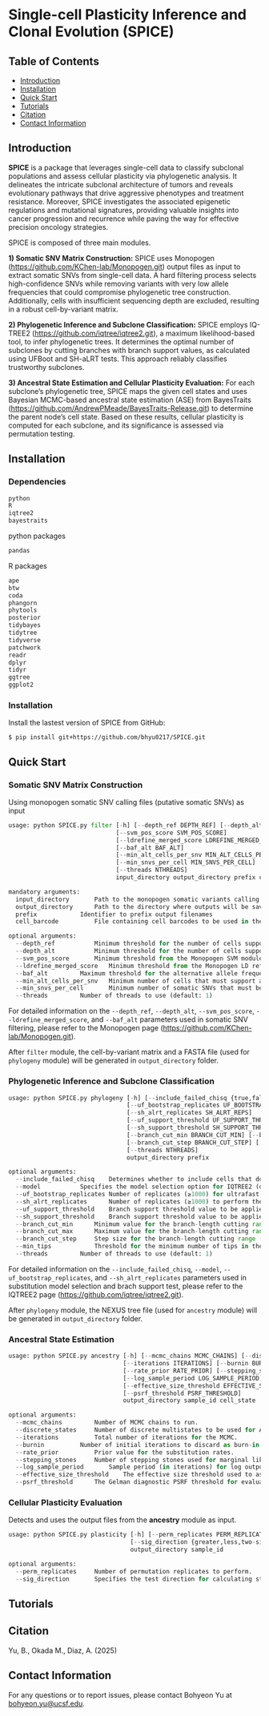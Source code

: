 # Single-cell Plasticity Inference and Clonal Evolution (SPICE)

## Table of Contents
- [Introduction](#introduction)
- [Installation](#installation)
- [Quick Start](#quickstart)
- [Tutorials](#tutorials)
- [Citation](#citation)
- [Contact Information](#contact)

## <a name="introduction"></a> Introduction
**SPICE** is a package that leverages single-cell data to classify subclonal populations and assess cellular plasticity via phylogenetic analysis. It delineates the intricate subclonal architecture of tumors and reveals evolutionary pathways that drive aggressive phenotypes and treatment resistance. Moreover, SPICE investigates the associated epigenetic regulations and mutational signatures, providing valuable insights into cancer progression and recurrence while paving the way for effective precision oncology strategies.

SPICE is composed of three main modules.

  **1) Somatic SNV Matrix Construction:** SPICE uses Monopogen (https://github.com/KChen-lab/Monopogen.git) output files as input to extract somatic SNVs from single-cell data. A hard filtering process selects high-confidence SNVs while removing variants with very low allele frequencies that could compromise phylogenetic tree construction. Additionally, cells with insufficient sequencing depth are excluded, resulting in a robust cell-by-variant matrix.

  **2) Phylogenetic Inference and Subclone Classification:** SPICE employs IQ-TREE2 (https://github.com/iqtree/iqtree2.git), a maximum likelihood-based tool, to infer phylogenetic trees. It determines the optimal number of subclones by cutting branches with branch support values, as calculated using UFBoot and SH-aLRT tests. This approach reliably classifies trustworthy subclones.

  **3) Ancestral State Estimation and Cellular Plasticity Evaluation:** For each subclone’s phylogenetic tree, SPICE maps the given cell states and uses Bayesian MCMC-based ancestral state estimation (ASE) from BayesTraits (https://github.com/AndrewPMeade/BayesTraits-Release.git) to determine the parent node’s cell state. Based on these results, cellular plasticity is computed for each subclone, and its significance is assessed via permutation testing.

## <a name="installation"></a> Installation

### Dependencies
```python
python
R
iqtree2
bayestraits
```

python packages
```python
pandas
```

R packages
```python
ape
btw
coda
phangorn
phytools
posterior
tidybayes
tidytree
tidyverse
patchwork
readr
dplyr
tidyr
ggtree
ggplot2
```

### Installation
Install the lastest version of SPICE from GitHub:
```
$ pip install git+https://github.com/bhyu0217/SPICE.git
```

## <a name="quickstart"></a> Quick Start

### Somatic SNV Matrix Construction

Using monopogen somatic SNV calling files (putative somatic SNVs) as input

```python
usage: python SPICE.py filter [-h] [--depth_ref DEPTH_REF] [--depth_alt DEPTH_ALT]
                              [--svm_pos_score SVM_POS_SCORE]
                              [--ldrefine_merged_score LDREFINE_MERGED_SCORE]
                              [--baf_alt BAF_ALT]
                              [--min_alt_cells_per_snv MIN_ALT_CELLS_PER_SNV]
                              [--min_snvs_per_cell MIN_SNVS_PER_CELL]
                              [--threads NTHREADS]
                              input_directory output_directory prefix cell_barcode

mandatory arguments:
  input_directory		Path to the monopogen somatic variants calling output folder
  output_directory		Path to the directory where outputs will be saved
  prefix			Identifier to prefix output filenames
  cell_barcode			File containing cell barcodes to be used in the analysis

optional arguments:
  --depth_ref			Minimum threshold for the number of cells supporting the reference allele (default: 5)
  --depth_alt			Minimum threshold for the number of cells supporting the alternative allele (default: 5)
  --svm_pos_score		Minimum threshold from the Monopogen SVM module (default: 0.1)
  --ldrefine_merged_score	Minimum threshold from the Monopogen LD refinement module (default: 0.25)
  --baf_alt			Maximum threshold for the alternative allele frequency (BAF) (default: 0.5)
  --min_alt_cells_per_snv	Minimum number of cells that must support a mutated allele (default: 5)
  --min_snvs_per_cell		Minimum number of somatic SNVs that must be supported (default: 5)
  --threads			Number of threads to use (default: 1)
```

For detailed information on the `--depth_ref`, `--depth_alt`, `--svm_pos_score`, `--ldrefine_merged_score`, and `--baf_alt` parameters used in somatic SNV filtering, please refer to the Monopogen page (https://github.com/KChen-lab/Monopogen.git).

After `filter` module, the cell-by-variant matrix and a FASTA file (used for `phylogeny` module) will be generated in `output_directory` folder.

### Phylogenetic Inference and Subclone Classification

```python
usage: python SPICE.py phylogeny [-h] [--include_failed_chisq {true,false}] [--model MODEL]
                                 [--uf_bootstrap_replicates UF_BOOTSTRAP_REPS]
                                 [--sh_alrt_replicates SH_ALRT_REPS]
                                 [--uf_support_threshold UF_SUPPORT_THRESHOLD]
                                 [--sh_support_threshold SH_SUPPORT_THRESHOLD]
                                 [--branch_cut_min BRANCH_CUT_MIN] [--branch_cut_max BRANCH_CUT_MAX]
                                 [--branch_cut_step BRANCH_CUT_STEP] [--min_tips MIN_TIPS]
                                 [--threads NTHREADS]
                                 output_directory prefix

optional arguments:
  --include_failed_chisq	Determines whether to include cells that do not pass the IQTREE2 composition chi-square test (default: false)
  --model			Specifies the model selection option for IQTREE2 (default: TEST)
  --uf_bootstrap_replicates	Number of replicates (≥1000) for ultrafast bootstrap analysis (default: 1000)
  --sh_alrt_replicates		Number of replicates (≥1000) to perform the SH-like approximate likelihood ratio test (SH-aLRT) (default: 1000)
  --uf_support_threshold	Branch support threshold value to be applied if ultrafast bootstrap is performed (default: 90)
  --sh_support_threshold	Branch support threshold value to be applied if the SH-aLRT is performed (default: 75)
  --branch_cut_min		Minimum value for the branch-length cutting range (default: 0)
  --branch_cut_max		Maximum value for the branch-length cutting range (default: 0.5)
  --branch_cut_step		Step size for the branch-length cutting range (default: 0.01)
  --min_tips			Threshold for the minimum number of tips in the subclonal phylogenetic tree (default: 50)
  --threads			Number of threads to use (default: 1)
```

For detailed information on the `--include_failed_chisq`, `--model`, `--uf_bootstrap_replicates`, and `--sh_alrt_replicates` parameters used in substitution model selection and brach support test, please refer to the IQTREE2 page (https://github.com/iqtree/iqtree2.git).

After `phylogeny` module, the NEXUS tree file (used for `ancestry` module) will be generated in `output_directory` folder.

### Ancestral State Estimation

```python
usage: python SPICE.py ancestry [-h] [--mcmc_chains MCMC_CHAINS] [--discrete_states DISCRETE_STATES]
                                [--iterations ITERATIONS] [--burnin BURNIN]
                                [--rate_prior RATE_PRIOR] [--stepping_stones STEPPING_STONES]
                                [--log_sample_period LOG_SAMPLE_PERIOD]
                                [--effective_size_threshold EFFECTIVE_SIZE_THRESHOLD]
                                [--psrf_threshold PSRF_THRESHOLD]
                                output_directory sample_id cell_state

optional arguments:
  --mcmc_chains			Number of MCMC chains to run.
  --discrete_states		Number of discrete multistates to be used for ASE analysis.
  --iterations			Total number of iterations for the MCMC.
  --burnin			Number of initial iterations to discard as burn-in.
  --rate_prior			Prior value for the substitution rates.
  --stepping_stones		Number of stepping stones used for marginal likelihood estimation.
  --log_sample_period		Sample period (in iterations) for log output.
  --effective_size_threshold	The effective size threshold used to assess MCMC convergence.
  --psrf_threshold		The Gelman diagnostic PSRF threshold for evaluating MCMC convergence.
```

### Cellular Plasticity Evaluation

Detects and uses the output files from the **ancestry** module as input.

```python
usage: python SPICE.py plasticity [-h] [--perm_replicates PERM_REPLICATES]
                                  [--sig_direction {greater,less,two-sided}]
                                  output_directory sample_id

optional arguments:
  --perm_replicates		Number of permutation replicates to perform.
  --sig_direction		Specifies the test direction for calculating statistical significance.
```

## <a name="tutorials"></a> Tutorials

## <a name="citation"></a> Citation

Yu, B., Okada M., Diaz, A. (2025)

## <a name="contact"></a> Contact Information
For any questions or to report issues, please contact Bohyeon Yu at bohyeon.yu@ucsf.edu.
